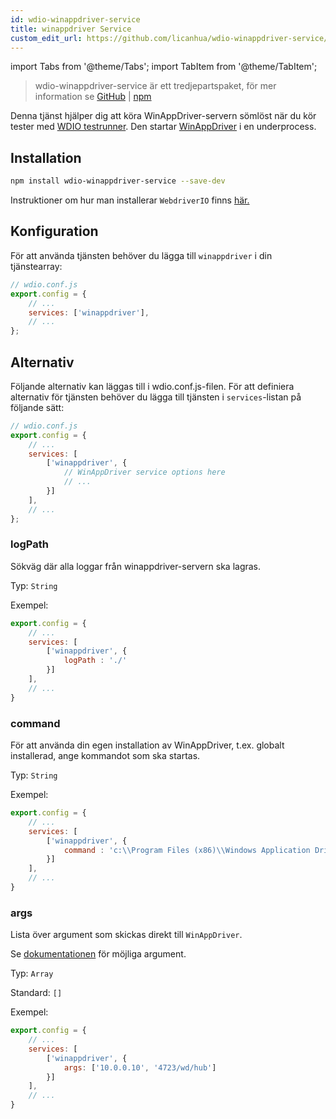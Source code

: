 ```yaml
---
id: wdio-winappdriver-service
title: winappdriver Service
custom_edit_url: https://github.com/licanhua/wdio-winappdriver-service/edit/main/README.md
---
```


import Tabs from '@theme/Tabs';
import TabItem from '@theme/TabItem';

> wdio-winappdriver-service är ett tredjepartspaket, för mer information se [GitHub](https://github.com/licanhua/wdio-winappdriver-service) | [npm](https://www.npmjs.com/package/wdio-winappdriver-service)

Denna tjänst hjälper dig att köra WinAppDriver-servern sömlöst när du kör tester med [WDIO testrunner](https://webdriver.io/guide/testrunner/gettingstarted.html). Den startar [WinAppDriver](https://github.com/Microsoft/WinAppDriver) i en underprocess.

## Installation

```bash
npm install wdio-winappdriver-service --save-dev
```

Instruktioner om hur man installerar `WebdriverIO` finns [här.](https://webdriver.io/docs/gettingstarted.html)

## Konfiguration

För att använda tjänsten behöver du lägga till `winappdriver` i din tjänstearray:

```js
// wdio.conf.js
export.config = {
    // ...
    services: ['winappdriver'],
    // ...
};
```

## Alternativ

Följande alternativ kan läggas till i wdio.conf.js-filen. För att definiera alternativ för tjänsten behöver du lägga till tjänsten i `services`-listan på följande sätt:

```js
// wdio.conf.js
export.config = {
    // ...
    services: [
        ['winappdriver', {
            // WinAppDriver service options here
            // ...
        }]
    ],
    // ...
};
```

### logPath

Sökväg där alla loggar från winappdriver-servern ska lagras.

Typ: `String`

Exempel:

```js
export.config = {
    // ...
    services: [
        ['winappdriver', {
            logPath : './'
        }]
    ],
    // ...
}
```

### command

För att använda din egen installation av WinAppDriver, t.ex. globalt installerad, ange kommandot som ska startas.

Typ: `String`

Exempel:

```js
export.config = {
    // ...
    services: [
        ['winappdriver', {
            command : 'c:\\Program Files (x86)\\Windows Application Driver\\WinAppDriver.exe'
        }]
    ],
    // ...
}
```

### args

Lista över argument som skickas direkt till `WinAppDriver`.

Se [dokumentationen](https://github.com/Microsoft/WinAppDriver) för möjliga argument.

Typ: `Array`

Standard: `[]`

Exempel:

```js
export.config = {
    // ...
    services: [
        ['winappdriver', {
            args: ['10.0.0.10', '4723/wd/hub']
        }]
    ],
    // ...
}
```